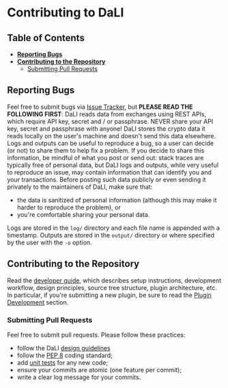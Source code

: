<!--- Copyright 2022 eprbell --->

<!--- Licensed under the Apache License, Version 2.0 (the "License"); --->
<!--- you may not use this file except in compliance with the License. --->
<!--- You may obtain a copy of the License at --->

<!---     http://www.apache.org/licenses/LICENSE-2.0 --->

<!--- Unless required by applicable law or agreed to in writing, software --->
<!--- distributed under the License is distributed on an "AS IS" BASIS, --->
<!--- WITHOUT WARRANTIES OR CONDITIONS OF ANY KIND, either express or implied. --->
<!--- See the License for the specific language governing permissions and --->
<!--- limitations under the License. --->

# Contributing to DaLI

## Table of Contents
* **[Reporting Bugs](#reporting-bugs)**
* **[Contributing to the Repository](#contributing-to-the-repository)**
  * [Submitting Pull Requests](#submitting-pull-requests)

## Reporting Bugs
Feel free to submit bugs via [Issue Tracker](https://github.com/eprbell/dali-rp2/issues), but **PLEASE READ THE FOLLOWING FIRST**: DaLI reads data from exchanges using REST APIs, which require API key, secret and / or passphrase. NEVER share your API key, secret and passphrase with anyone! DaLI stores the crypto data it reads locally on the user's machine and doesn't send this data elsewhere. Logs and outputs can be useful to reproduce a bug, so a user can decide (or not) to share them to help fix a problem. If you decide to share this information, be mindful of what you post or send out: stack traces are typically free of personal data, but DaLI logs and outputs, while very useful to reproduce an issue, may contain information that can identify you and your transactions. Before posting such data publicly or even sending it privately to the maintainers of DaLI, make sure that:
* the data is sanitized of personal information (although this may make it harder to reproduce the problem), or
* you're comfortable sharing your personal data.

Logs are stored in the `log/` directory and each file name is appended with a timestamp. Outputs are stored in the `output/` directory or where specified by the user with the `-o` option.

## Contributing to the Repository
Read the [developer guide](README.dev.md), which describes setup instructions, development workflow, design principles, source tree structure, plugin architecture, etc. In particular, if you're submitting a new plugin, be sure to read the [Plugin Development](README.dev.md#plugin-development) section.

### Submitting Pull Requests
Feel free to submit pull requests. Please follow these practices:
* follow the DaLI [design guidelines](README.dev.md#design-guidelines)
* follow the [PEP 8](https://www.python.org/dev/peps/pep-0008/) coding standard;
* add [unit tests](tests/) for any new code;
* ensure your commits are atomic (one feature per commit);
* write a clear log message for your commits.
